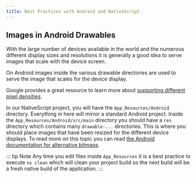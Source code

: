 ```yaml
---
title: Best Practices with Android and NativeScript
---
```


## Images in Android Drawables

With the large number of devices available in the world and the numerous different display sizes and resolutions it is generally a good idea to serve images that scale with the device screen.

On Android images inside the various drawable directories are used to serve the image that scales for the device display.

Google provides a great resource to learn more about [supporting different pixel densities](https://developer.android.com/training/multiscreen/screendensities).

In our NativeScript project, you will have the `App_Resources/Android` directory. Everything in here will mirror a standard Android project. Inside the `App_Resources/Android/src/main` directory you should have a `res` directory which contains many `drawable-...` directories. This is where you should place images that have been resized for the different device displays. To read more on this topic you can read [the Android documentation for alternative bitmaps](https://developer.android.com/training/multiscreen/screendensities#TaskProvideAltBmp).

::: tip Note
Any time you edit files inside `App_Resources` it is a best practice to execute `ns clean` which will clean your project build so the next build will be a fresh native build of the application.
:::
